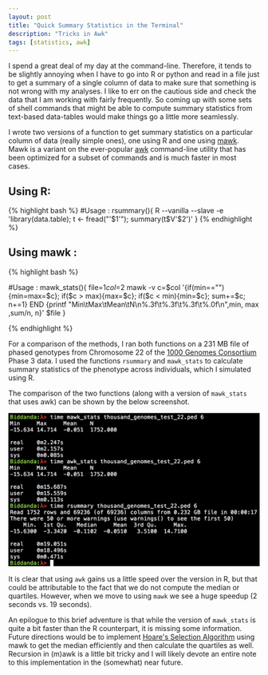 ```yaml
---
layout: post
title: "Quick Summary Statistics in the Terminal"
description: "Tricks in Awk"
tags: [statistics, awk]
---
```


I spend a great deal of my day at the command-line. Therefore, it tends to be slightly annoying when I have to go into R or python and read in a file just to get a summary of a single column of data to make sure that something is not wrong with my analyses. I like to err on the cautious side and check the data that I am working with fairly frequently. So coming up with some sets of shell commands that might be able to compute summary statistics from text-based data-tables would make things go a little more seamlessly.

I wrote two versions of a function to get summary statistics on a particular column of data (really simple ones), one using R and one using [mawk]("http://invisible-island.net/mawk/"). Mawk is a variant on the ever-popular [awk](https://www.gnu.org/software/gawk/manual/gawk.html) command-line utility that has been optimized for a subset of commands and is much faster in most cases.

## Using R:

{% highlight bash %}
#Usage : <file> <column>
rsummary(){
	R --vanilla --slave -e 'library(data.table); t <- fread("'$1'"); summary(t$V'$2')'
}
{% endhighlight %}


## Using mawk :

{% highlight bash %}

#Usage : <file> <column>
mawk_stats(){
	file=$1
	col=$2
	mawk -v c=$col '{if(min==""){min=max=$c};
		if($c > max){max=$c}; if($c < min){min=$c}; sum+=$c; n+=1}
		END {printf "Min\tMax\tMean\tN\n%.3f\t%.3f\t%.3f\t%.0f\n",min, max ,sum/n, n}' $file
}

{% endhighlight %}


For a comparison of the methods, I ran both functions on a 231 MB file of  phased genotypes from Chromosome 22 of the [1000 Genomes Consortium](http://www.1000genomes.org/) Phase 3 data. I used the functions `rsummary` and `mawk_stats` to calculate summary statistics of the phenotype across individuals, which I simulated using R.

The comparison of the two functions (along with a version of `mawk_stats` that uses awk) can be shown by the below screenshot.

![StatComparison](/images/blog_images/quick_stats_comparison2.png)

It is clear that using `awk` gains us a little speed over the version in R, but that could be attributable to the fact that we do not compute the median or quartiles. However, when we move to using `mawk` we see a huge speedup (2 seconds vs. 19 seconds).

An epilogue to this brief adventure is that while the version of `mawk_stats` is quite a bit faster than the R counterpart, it is missing some information. Future directions would be to implement [Hoare's Selection Algorithm](https://en.wikipedia.org/wiki/Quickselect) using mawk to get the median efficiently and then calculate the quartiles as well. Recursion in (m)awk is a little bit tricky and I will likely devote an entire note to this implementation in the (somewhat) near future.
